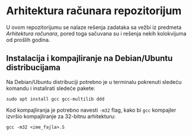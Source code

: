 # Arhitektura računara repozitorijum

U ovom repozitorijumu se nalaze rešenja zadataka sa vežbi iz predmeta _Arhitektura računara_, pored toga sačuvana su i rešenja nekih kolokvijuma od prošlih godina.

## Instalacija i kompajliranje na Debian/Ubuntu distribucijama

Na Debian/Ubuntu distribuciji potrebno je u terminalu pokrenuti sledeću komandu i instalirati sledeće pakete:
```
sudo apt install gcc gcc-multilib ddd
```

Kod kompajliranja je potrebno navesti `-m32` flag, kako bi `gcc` kompajler izvršio kompajliranje za 32-bitnu arhitekturu:
```
gcc -m32 <ime_fajla>.S
```